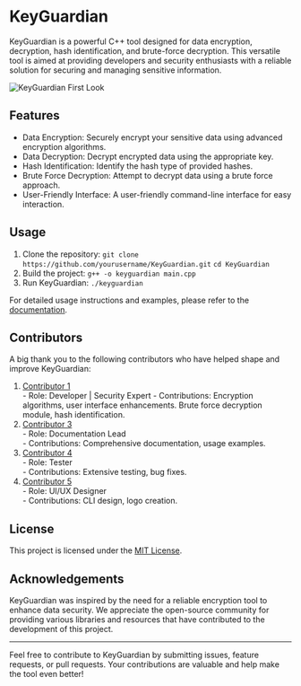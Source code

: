 KeyGuardian
===========

KeyGuardian is a powerful C++ tool designed for data encryption, decryption, hash identification, and brute-force decryption. This versatile tool is aimed at providing developers and security enthusiasts with a reliable solution for securing and managing sensitive information.

![KeyGuardian First Look](https://github.com/brodante/KeyGuardian/blob/main/assets/keyguardian_first_look.jpg)

Features
--------

*   Data Encryption: Securely encrypt your sensitive data using advanced encryption algorithms.
*   Data Decryption: Decrypt encrypted data using the appropriate key.
*   Hash Identification: Identify the hash type of provided hashes.
*   Brute Force Decryption: Attempt to decrypt data using a brute force approach.
*   User-Friendly Interface: A user-friendly command-line interface for easy interaction.

Usage
-----

1.  Clone the repository:
`git clone https://github.com/yourusername/KeyGuardian.git`
`cd KeyGuardian`
2.  Build the project:
`g++ -o keyguardian main.cpp`
3.  Run KeyGuardian:
`./keyguardian`

For detailed usage instructions and examples, please refer to the [documentation](docs/README.md).

Contributors
------------

A big thank you to the following contributors who have helped shape and improve KeyGuardian:

1.  [Contributor 1](https://github.com/brodante)  
    \- Role: Developer  |  Security Expert
    \- Contributions: Encryption algorithms, user interface enhancements. Brute force decryption module, hash identification.
2.  [Contributor 3](https://github.com/pdd1825)  
    \- Role: Documentation Lead  
    \- Contributions: Comprehensive documentation, usage examples.
3.  [Contributor 4](https://github.com/rishabhpandey106)  
    \- Role: Tester  
    \- Contributions: Extensive testing, bug fixes.
4.  [Contributor 5](https://github.com/SpartanXY)  
    \- Role: UI/UX Designer  
    \- Contributions: CLI design, logo creation.

License
-------

This project is licensed under the [MIT License](LICENSE).

Acknowledgements
----------------

KeyGuardian was inspired by the need for a reliable encryption tool to enhance data security. We appreciate the open-source community for providing various libraries and resources that have contributed to the development of this project.

* * *

Feel free to contribute to KeyGuardian by submitting issues, feature requests, or pull requests. Your contributions are valuable and help make the tool even better!
